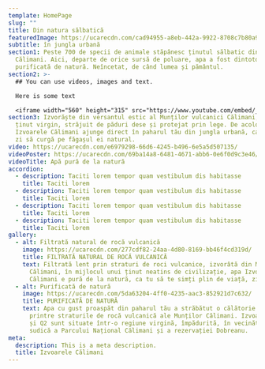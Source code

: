 ```yaml
---
template: HomePage
slug: ""
title: Din natura sălbatică
featuredImage: https://ucarecdn.com/cad94955-a8eb-442a-9922-8708c7b80a9e/
subtitle: în jungla urbană
section1: Peste 700 de specii de animale stăpânesc ținutul sălbatic din Munții
  Călimani. Aici, departe de orice sursă de poluare, apa a fost dintotdeauna
  purificată de natură. Neîncetat, de când lumea și pământul.
section2: >-
  ## You can use videos, images and text.

  Here is some text

  <iframe width="560" height="315" src="https://www.youtube.com/embed/_m2CHvfVK5I" frameborder="0" allow="accelerometer; autoplay; clipboard-write; encrypted-media; gyroscope; picture-in-picture" allowfullscreen></iframe>
section3: Izvorăște din versantul estic al Munților vulcanici Călimani, într-un
  ținut virgin, străjuit de păduri dese și protejat prin lege. De acolo, apa
  Izvoarele Călimani ajunge direct în paharul tău din jungla urbană, ca fiecare
  zi să curgă pe făgașul ei natural.
video: https://ucarecdn.com/e6979298-66d6-4245-b496-6e5a5d507135/
videoPoster: https://ucarecdn.com/69ba14a8-6481-4671-abb6-0e6f0d9c3e46/
videoTitle: Apă pură de la natură
accordion:
  - description: Taciti lorem tempor quam vestibulum dis habitasse
    title: Taciti lorem
  - description: Taciti lorem tempor quam vestibulum dis habitasse
    title: Taciti lorem
  - description: Taciti lorem tempor quam vestibulum dis habitasse
    title: Taciti lorem
  - description: Taciti lorem tempor quam vestibulum dis habitasse
    title: Taciti lorem
gallery:
  - alt: Filtrată natural de rocă vulcanică
    image: https://ucarecdn.com/277cdf82-24aa-4d80-8169-bb46f4cd319d/
    title: FILTRATĂ NATURAL DE ROCĂ VULCANICĂ
    text: Filtrată lent prin straturi de roci vulcanice, izvorâtă din Munții
      Călimani, în mijlocul unui ținut neatins de civilizație, apa Izvoarele
      Călimani e pură de la natură, ca tu să te simți plin de viață, zi de zi.
  - alt: Purificată de natură
    image: https://ucarecdn.com/5da63204-4ff0-4235-aac3-852921d7c632/
    title: PURIFICATĂ DE NATURĂ
    text: Apa cu gust proaspăt din paharul tău a străbătut o călătorie de 10 ani,
      printre straturile de rocă vulcanică ale Munților Călimani. Izvoarele Q1
      și Q2 sunt situate într-o regiune virgină, împădurită, în vecinătatea
      sudică a Parcului Național Călimani și a rezervației Dobreanu.
meta:
  description: This is a meta description.
  title: Izvoarele Călimani
---
```

